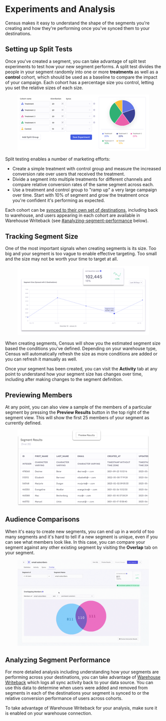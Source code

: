 # Experiments and Analysis

Census makes it easy to understand the shape of the segments you're creating and how they're performing once you've synced them to your destinations.&#x20;

## Setting up Split Tests

Once you've created a segment, you can take advantage of split test experiments to test how your new segment performs. A split test divides the people in your segment randomly into one or more **treatments** as well as a **control** cohort, which should be used as a baseline to compare the impact of your campaign. Each cohort has a percentage size you control, letting you set the relative sizes of each size.

<figure><img src="../../.gitbook/assets/Screenshot 2023-06-08 at 3.16.39 PM.png" alt=""><figcaption></figcaption></figure>

Split testing enables a number of marketing efforts:

* Create a simple treatment with control group and measure the increased conversion rate over users that received the treatment.&#x20;
* Divide a segment into multiple treatments for different channels and compare relative conversion rates of the same segment across each.
* Use a treatment and control group to "ramp up" a very large campaign over time. Start with 10% of segment and grow the treatment once you're confident it's performing as expected.

Each cohort can be [synced to their own set of destinations](syncing-segments.md), including back to warehouse, and users appearing in each cohort are available in Warehouse Writeback (see [#analyzing-segment-performance](analyzing-segments.md#analyzing-segment-performance "mention") below).

## Tracking Segment Size

One of the most important signals when creating segments is its size. Too big and your segment is too vague to enable effective targeting. Too small and the size may not be worth your time to target at all.

<figure><img src="../../.gitbook/assets/unnamed.png" alt=""><figcaption></figcaption></figure>

When creating segments, Census will show you the estimated segment size based the conditions you've defined. Depending on your warehouse type, Census will automatically refresh the size as more conditions are added or you can refresh it manually as well.

Once your segment has been created, you can visit the **Activity** tab at any point to understand how your segment size has changes over time, including after making changes to the segment definition.&#x20;

## Previewing Members

At any point, you can also view a sample of the members of a particular segment by pressing the **Preview Results** button in the top right of the segment view. This will show the first 25 members of your segment as currently defined.

<figure><img src="../../.gitbook/assets/Artboard.png" alt=""><figcaption></figcaption></figure>

## Audience Comparisons

When it's easy to create new segments, you can end up in a world of too many segments and it's hard to tell if a new segment is unique, even if you can see what members look like. In this case, you can compare your segment against any other existing segment by visiting the **Overlap** tab on your segment.&#x20;

<figure><img src="../../.gitbook/assets/760-b937f5942ce3a9913c2afc4267cebcde96975ff5.gif" alt=""><figcaption></figcaption></figure>

## Analyzing Segment Performance

For more detailed analysis including understanding how your segments are performing across your destinations, you can take advantage of [Warehouse Writeback](../sync-monitoring/warehouse-writeback.md) which logs all sync activity back to your data source. You can use this data to determine when users were added and removed from segments in each of the destinations your segment is synced to or the relative conversion performance of users across cohorts.&#x20;

To take advantage of Warehouse Writeback for your analysis, make sure it is enabled on your warehouse connection.
